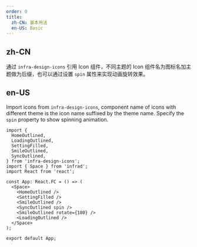 ```yaml
---
order: 0
title:
  zh-CN: 基本用法
  en-US: Basic
---
```


## zh-CN

通过 `infra-design-icons` 引用 Icon 组件，不同主题的 Icon 组件名为图标名加主题做为后缀，也可以通过设置 `spin` 属性来实现动画旋转效果。

## en-US

Import icons from `infra-design-icons`, component name of icons with different theme is the icon name suffixed by the theme name. Specify the `spin` property to show spinning animation.

```tsx
import {
  HomeOutlined,
  LoadingOutlined,
  SettingFilled,
  SmileOutlined,
  SyncOutlined,
} from 'infra-design-icons';
import { Space } from 'infrad';
import React from 'react';

const App: React.FC = () => (
  <Space>
    <HomeOutlined />
    <SettingFilled />
    <SmileOutlined />
    <SyncOutlined spin />
    <SmileOutlined rotate={180} />
    <LoadingOutlined />
  </Space>
);

export default App;
```
